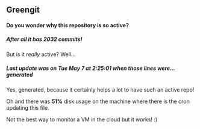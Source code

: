 ## Greengit

#### Do you wonder why this repository is so active?

##### After all it has 2032 commits!

But is it *really* active? Well...

##### Last update was on Tue May 7 at 2:25:01 when those lines were... generated

Yes, generated, because it certainly helps a lot to have such an active repo!

Oh and there was **51%** disk usage on the machine
where there is the cron updating this file.

Not the best way to monitor a VM in the cloud but it works! :)
